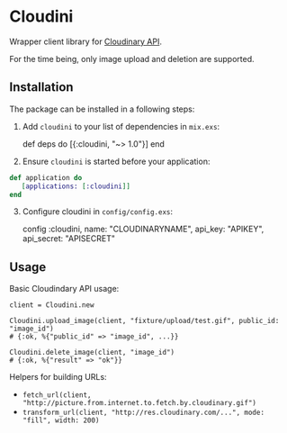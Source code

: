 # Cloudini

Wrapper client library for [Cloudinary API](http://cloudinary.com).

For the time being, only image upload and deletion are supported.

## Installation

The package can be installed in a following steps:

  1. Add `cloudini` to your list of dependencies in `mix.exs`:

        def deps do
          [{:cloudini, "~> 1.0"}]
        end

  2. Ensure `cloudini` is started before your application:

   ```elixir
   def application do
      [applications: [:cloudini]]
   end
   ```

  3. Configure cloudini in `config/config.exs`:

        config :cloudini,
          name: "CLOUDINARYNAME",
          api_key: "APIKEY",
          api_secret: "APISECRET"

## Usage

Basic Cloudindary API usage:

    client = Cloudini.new

    Cloudini.upload_image(client, "fixture/upload/test.gif", public_id: "image_id")
    # {:ok, %{"public_id" => "image_id", ...}}
    
    Cloudini.delete_image(client, "image_id")
    # {:ok, %{"result" => "ok"}}

Helpers for building URLs:

  * `fetch_url(client, "http://picture.from.internet.to.fetch.by.cloudinary.gif")`
  * `transform_url(client, "http://res.cloudinary.com/...", mode: "fill", width: 200)`
